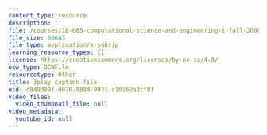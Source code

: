```yaml
---
content_type: resource
description: ''
file: /courses/18-085-computational-science-and-engineering-i-fall-2008/c849d89fd07658049931c10162a3cf8f_pN7zitwRq58.vtt
file_size: 56643
file_type: application/x-subrip
learning_resource_types: []
license: https://creativecommons.org/licenses/by-nc-sa/4.0/
ocw_type: OCWFile
resourcetype: Other
title: 3play caption file
uid: c849d89f-d076-5804-9931-c10162a3cf8f
video_files:
  video_thumbnail_file: null
video_metadata:
  youtube_id: null
---
```

